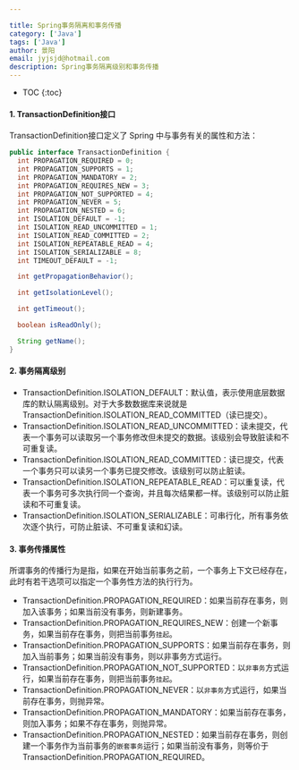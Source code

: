 ```yaml
---

title: Spring事务隔离和事务传播
category: ['Java']
tags: ['Java']
author: 景阳
email: jyjsjd@hotmail.com
description: Spring事务隔离级别和事务传播
---
```


* TOC
{:toc}

#### 1. TransactionDefinition接口
TransactionDefinition接口定义了 Spring 中与事务有关的属性和方法：

```java
public interface TransactionDefinition {
  int PROPAGATION_REQUIRED = 0;
  int PROPAGATION_SUPPORTS = 1;
  int PROPAGATION_MANDATORY = 2;
  int PROPAGATION_REQUIRES_NEW = 3;
  int PROPAGATION_NOT_SUPPORTED = 4;
  int PROPAGATION_NEVER = 5;
  int PROPAGATION_NESTED = 6;
  int ISOLATION_DEFAULT = -1;
  int ISOLATION_READ_UNCOMMITTED = 1;
  int ISOLATION_READ_COMMITTED = 2;
  int ISOLATION_REPEATABLE_READ = 4;
  int ISOLATION_SERIALIZABLE = 8;
  int TIMEOUT_DEFAULT = -1;

  int getPropagationBehavior();

  int getIsolationLevel();

  int getTimeout();

  boolean isReadOnly();

  String getName();
}
```

#### 2. 事务隔离级别
* TransactionDefinition.ISOLATION_DEFAULT：默认值，表示使用底层数据库的默认隔离级别。对于大多数数据库来说就是 TransactionDefinition.ISOLATION_READ_COMMITTED（读已提交）。
* TransactionDefinition.ISOLATION_READ_UNCOMMITTED：读未提交，代表一个事务可以读取另一个事务修改但未提交的数据。该级别会导致脏读和不可重复读。
* TransactionDefinition.ISOLATION_READ_COMMITTED：读已提交，代表一个事务只可以读另一个事务已提交修改。该级别可以防止脏读。
* TransactionDefinition.ISOLATION_REPEATABLE_READ：可以重复读，代表一个事务可多次执行同一个查询，并且每次结果都一样。该级别可以防止脏读和不可重复读。
* TransactionDefinition.ISOLATION_SERIALIZABLE：可串行化，所有事务依次逐个执行，可防止脏读、不可重复读和幻读。

#### 3. 事务传播属性
所谓事务的传播行为是指，如果在开始当前事务之前，一个事务上下文已经存在，此时有若干选项可以指定一个事务性方法的执行行为。
* TransactionDefinition.PROPAGATION_REQUIRED：如果当前存在事务，则加入该事务；如果当前没有事务，则新建事务。
* TransactionDefinition.PROPAGATION_REQUIRES_NEW：创建一个新事务，如果当前存在事务，则把当前事务`挂起`。
* TransactionDefinition.PROPAGATION_SUPPORTS：如果当前存在事务，则加入当前事务；如果当前没有事务，则以非事务方式运行。
* TransactionDefinition.PROPAGATION_NOT_SUPPORTED：以`非事务`方式运行，如果当前存在事务，则把当前事务`挂起`。
* TransactionDefinition.PROPAGATION_NEVER：以`非事务`方式运行，如果当前存在事务，则抛异常。
* TransactionDefinition.PROPAGATION_MANDATORY：如果当前存在事务，则加入事务；如果不存在事务，则抛异常。
* TransactionDefinition.PROPAGATION_NESTED：如果当前存在事务，则创建一个事务作为当前事务的`嵌套事务`运行；如果当前没有事务，则等价于TransactionDefinition.PROPAGATION_REQUIRED。
